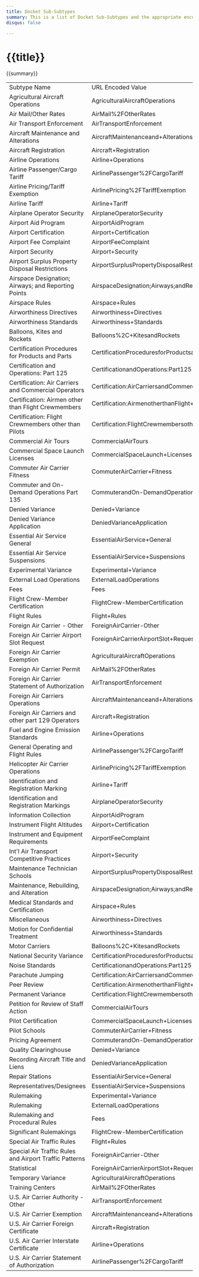 ```yaml
---
title: Docket Sub-Subtypes
summary: This is a list of Docket Sub-Subtypes and the appropriate encoded value to use with API requests.
disqus: false

---
```


# {{title}}
{{summary}}

<table>
<tbody>
<tr>
<td>
Subtype Name</td>
<td>
URL Encoded Value</td></tr>
<tr>
<td>
Agricultural Aircraft Operations</td>
<td>
AgriculturalAircraftOperations</td></tr>
<tr>
<td>
Air Mail/Other Rates</td>
<td>
AirMail%2FOtherRates</td></tr>
<tr>
<td>
Air Transport Enforcement</td>
<td>
AirTransportEnforcement</td></tr>
<tr>
<td>
Aircraft Maintenance and Alterations</td>
<td>
AircraftMaintenanceand+Alterations</td></tr>
<tr>
<td>
Aircraft Registration</td>
<td>
Aircraft+Registration</td></tr>
<tr>
<td>
Airline Operations</td>
<td>
Airline+Operations</td></tr>
<tr>
<td>
Airline Passenger/Cargo Tariff</td>
<td>
AirlinePassenger%2FCargoTariff</td></tr>
<tr>
<td>
Airline Pricing/Tariff Exemption</td>
<td>
AirlinePricing%2FTariffExemption</td></tr>
<tr>
<td>
Airline Tariff</td>
<td>
Airline+Tariff</td></tr>
<tr>
<td>
Airplane Operator Security</td>
<td>
AirplaneOperatorSecurity</td></tr>
<tr>
<td>
Airport Aid Program</td>
<td>
AirportAidProgram</td></tr>
<tr>
<td>
Airport Certification</td>
<td>
Airport+Certification</td></tr>
<tr>
<td>
Airport Fee Complaint</td>
<td>
AirportFeeComplaint</td></tr>
<tr>
<td>
Airport Security</td>
<td>
Airport+Security</td></tr>
<tr>
<td>
Airport Surplus Property Disposal Restrictions</td>
<td>
AirportSurplusPropertyDisposalRestrictions</td></tr>
<tr>
<td>
Airspace Designation; Airways; and Reporting Points</td>
<td>
AirspaceDesignation;Airways;andReporting+Points</td></tr>
<tr>
<td>
Airspace Rules</td>
<td>
Airspace+Rules</td></tr>
<tr>
<td>
Airworthiness Directives</td>
<td>
Airworthiness+Directives</td></tr>
<tr>
<td>
Airworthiness Standards</td>
<td>
Airworthiness+Standards</td></tr>
<tr>
<td>
Balloons, Kites and Rockets</td>
<td>
Balloons%2C+KitesandRockets</td></tr>
<tr>
<td>
Certification Procedures for Products and Parts</td>
<td>
CertificationProceduresforProductsand+Parts</td></tr>
<tr>
<td>
Certification and Operations: Part 125</td>
<td>
CertificationandOperations:Part125</td></tr>
<tr>
<td>
Certification: Air Carriers and Commercial Operators</td>
<td>
Certification:AirCarriersandCommercial+Operators</td></tr>
<tr>
<td>
Certification: Airmen other than Flight Crewmembers</td>
<td>
Certification:AirmenotherthanFlight+Crewmembers</td></tr>
<tr>
<td>
Certification: Flight Crewmembers other than Pilots</td>
<td>
Certification:FlightCrewmembersotherthan+Pilots</td></tr>
<tr>
<td>
Commercial Air Tours</td>
<td>
CommercialAirTours</td></tr>
<tr>
<td>
Commercial Space Launch Licenses</td>
<td>
CommercialSpaceLaunch+Licenses</td></tr>
<tr>
<td>
Commuter Air Carrier Fitness</td>
<td>
CommuterAirCarrier+Fitness</td></tr>
<tr>
<td>
Commuter and On-Demand Operations Part 135</td>
<td>
CommuterandOn-DemandOperationsPart+135</td></tr>
<tr>
<td>
Denied Variance</td>
<td>
Denied+Variance</td></tr>
<tr>
<td>
Denied Variance Application</td>
<td>
DeniedVarianceApplication</td></tr>
<tr>
<td>
Essential Air Service General</td>
<td>
EssentialAirService+General</td></tr>
<tr>
<td>
Essential Air Service Suspensions</td>
<td>
EssentialAirService+Suspensions</td></tr>
<tr>
<td>
Experimental Variance</td>
<td>
Experimental+Variance</td></tr>
<tr>
<td>
External Load Operations</td>
<td>
ExternalLoadOperations</td></tr>
<tr>
<td>
Fees</td>
<td>
Fees</td></tr>
<tr>
<td>
Flight Crew-Member Certification</td>
<td>
FlightCrew-MemberCertification</td></tr>
<tr>
<td>
Flight Rules</td>
<td>
Flight+Rules</td></tr>
<tr>
<td>
Foreign Air Carrier - Other</td>
<td>
ForeignAirCarrier-Other</td></tr>
<tr>
<td>
Foreign Air Carrier Airport Slot Request</td>
<td>
ForeignAirCarrierAirportSlot+Request</td></tr>
<tr>
<td>
Foreign Air Carrier Exemption</td>
<td>
AgriculturalAircraftOperations</td></tr>
<tr>
<td>
Foreign Air Carrier Permit</td>
<td>
AirMail%2FOtherRates</td></tr>
<tr>
<td>
Foreign Air Carrier Statement of Authorization</td>
<td>
AirTransportEnforcement</td></tr>
<tr>
<td>
Foreign Air Carriers Operations</td>
<td>
AircraftMaintenanceand+Alterations</td></tr>
<tr>
<td>
Foreign Air Carriers and other part 129 Operators</td>
<td>
Aircraft+Registration</td></tr>
<tr>
<td>
Fuel and Engine Emission Standards</td>
<td>
Airline+Operations</td></tr>
<tr>
<td>
General Operating and Flight Rules</td>
<td>
AirlinePassenger%2FCargoTariff</td></tr>
<tr>
<td>
Helicopter Air Carrier Operations</td>
<td>
AirlinePricing%2FTariffExemption</td></tr>
<tr>
<td>
Identification and Registration Marking</td>
<td>
Airline+Tariff</td></tr>
<tr>
<td>
Identification and Registration Markings</td>
<td>
AirplaneOperatorSecurity</td></tr>
<tr>
<td>
Information Collection</td>
<td>
AirportAidProgram</td></tr>
<tr>
<td>
Instrument Flight Altitudes</td>
<td>
Airport+Certification</td></tr>
<tr>
<td>
Instrument and Equipment Requirements</td>
<td>
AirportFeeComplaint</td></tr>
<tr>
<td>
Int'l Air Transport Competitive Practices</td>
<td>
Airport+Security</td></tr>
<tr>
<td>
Maintenance Technician Schools</td>
<td>
AirportSurplusPropertyDisposalRestrictions</td></tr>
<tr>
<td>
Maintenance, Rebuilding, and Alteration</td>
<td>
AirspaceDesignation;Airways;andReporting+Points</td></tr>
<tr>
<td>
Medical Standards and Certification</td>
<td>
Airspace+Rules</td></tr>
<tr>
<td>
Miscellaneous</td>
<td>
Airworthiness+Directives</td></tr>
<tr>
<td>
Motion for Confidential Treatment</td>
<td>
Airworthiness+Standards</td></tr>
<tr>
<td>
Motor Carriers</td>
<td>
Balloons%2C+KitesandRockets</td></tr>
<tr>
<td>
National Security Variance</td>
<td>
CertificationProceduresforProductsand+Parts</td></tr>
<tr>
<td>
Noise Standards</td>
<td>
CertificationandOperations:Part125</td></tr>
<tr>
<td>
Parachute Jumping</td>
<td>
Certification:AirCarriersandCommercial+Operators</td></tr>
<tr>
<td>
Peer Review</td>
<td>
Certification:AirmenotherthanFlight+Crewmembers</td></tr>
<tr>
<td>
Permanent Variance</td>
<td>
Certification:FlightCrewmembersotherthan+Pilots</td></tr>
<tr>
<td>
Petition for Review of Staff Action</td>
<td>
CommercialAirTours</td></tr>
<tr>
<td>
Pilot Certification</td>
<td>
CommercialSpaceLaunch+Licenses</td></tr>
<tr>
<td>
Pilot Schools</td>
<td>
CommuterAirCarrier+Fitness</td></tr>
<tr>
<td>
Pricing Agreement</td>
<td>
CommuterandOn-DemandOperationsPart+135</td></tr>
<tr>
<td>
Quality Clearinghouse</td>
<td>
Denied+Variance</td></tr>
<tr>
<td>
Recording Aircraft Title and Liens</td>
<td>
DeniedVarianceApplication</td></tr>
<tr>
<td>
Repair Stations</td>
<td>
EssentialAirService+General</td></tr>
<tr>
<td>
Representatives/Designees</td>
<td>
EssentialAirService+Suspensions</td></tr>
<tr>
<td>
Rulemaking</td>
<td>
Experimental+Variance</td></tr>
<tr>
<td>
Rulemaking</td>
<td>
ExternalLoadOperations</td></tr>
<tr>
<td>
Rulemaking and Procedural Rules</td>
<td>
Fees</td></tr>
<tr>
<td>
Significant Rulemakings</td>
<td>
FlightCrew-MemberCertification</td></tr>
<tr>
<td>
Special Air Traffic Rules</td>
<td>
Flight+Rules</td></tr>
<tr>
<td>
Special Air Traffic Rules and Airport Traffic Patterns</td>
<td>
ForeignAirCarrier-Other</td></tr>
<tr>
<td>
Statistical</td>
<td>
ForeignAirCarrierAirportSlot+Request</td></tr>
<tr>
<td>
Temporary Variance</td>
<td>
AgriculturalAircraftOperations</td></tr>
<tr>
<td>
Training Centers</td>
<td>
AirMail%2FOtherRates</td></tr>
<tr>
<td>
U.S. Air Carrier Authority - Other</td>
<td>
AirTransportEnforcement</td></tr>
<tr>
<td>
U.S. Air Carrier Exemption</td>
<td>
AircraftMaintenanceand+Alterations</td></tr>
<tr>
<td>
U.S. Air Carrier Foreign Certificate</td>
<td>
Aircraft+Registration</td></tr>
<tr>
<td>
U.S. Air Carrier Interstate Certificate</td>
<td>
Airline+Operations</td></tr>
<tr>
<td>
U.S. Air Carrier Statement of Authorization</td>
<td>
AirlinePassenger%2FCargoTariff</td></tr></tbody></table>